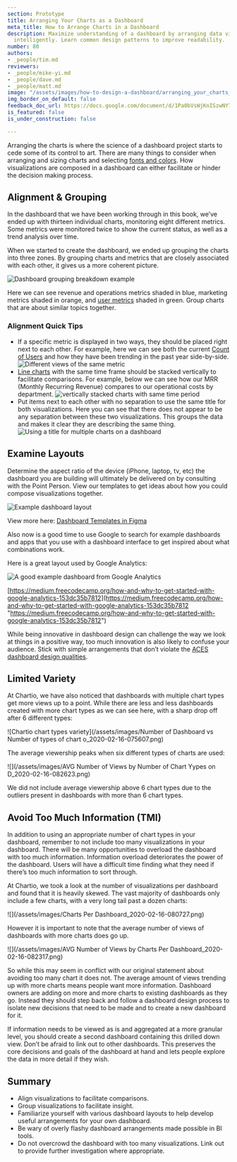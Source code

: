 ```yaml
---
section: Prototype
title: Arranging Your Charts as a Dashboard
meta_title: How to Arrange Charts in a Dashboard
description: Maximize understanding of a dashboard by arranging data visualizations
  intelligently. Learn common design patterns to improve readability.
number: 80
authors:
- _people/tim.md
reviewers:
- _people/mike-yi.md
- _people/dave.md
- _people/matt.md
image: "/assets/images/how-to-design-a-dashboard/arranging_your_charts_as_a_dashboard/dashboardBreakdown.jpeg"
img_border_on_default: false
feedback_doc_url: https://docs.google.com/document/d/1Pa0bVsWjKnISzwNY7REZqlkMQVtJhnMi74QccC7ut1A/edit?usp=sharing
is_featured: false
is_under_construction: false

---
```

Arranging the charts is where the science of a dashboard project starts to cede some of its control to art. There are many things to consider when arranging and sizing charts and selecting [fonts and colors](https://dataschool.com/how-to-design-a-dashboard/what-makes-a-great-dashboard-aces/). How visualizations are composed in a dashboard can either facilitate or hinder the decision making process.

## Alignment & Grouping

In the dashboard that we have been working through in this book, we’ve ended up with thirteen individual charts, monitoring eight different metrics. Some metrics were monitored twice to show the current status, as well as a trend analysis over time.

When we started to create the dashboard, we ended up grouping the charts into three zones. By grouping charts and metrics that are closely associated with each other, it gives us a more coherent picture.

![Dashboard grouping breakdown example](/assets/images/how-to-design-a-dashboard/arranging_your_charts_as_a_dashboard/dashboardBreakdown.jpeg)

Here we can see revenue and operations metrics shaded in blue, marketing metrics shaded in orange, and [user metrics](https://chartio.com/learn/product-analytics/top-product-metrics/) shaded in green. Group charts that are about similar topics together.

### Alignment Quick Tips

* If a specific metric is displayed in two ways, they should be placed right next to each other. For example, here we can see both the current [Count of Users](https://chartio.com/learn/product-analytics/what-are-active-users/) and how they have been trending in the past year side-by-side.
  ![Different views of the same metric](/assets/images/how-to-design-a-dashboard/arranging_your_charts_as_a_dashboard/sameMetrics.png)
* [Line charts](https://chartio.com/learn/charts/line-chart-complete-guide/) with the same time frame should be stacked vertically to facilitate comparisons. For example, below we can see how our MRR (Monthly Recurring Revenue) compares to our operational costs by department.
  ![vertically stacked charts with same time period](/assets/images/how-to-design-a-dashboard/arranging_your_charts_as_a_dashboard/sameTime.png)
* Put items next to each other with no separation to use the same title for both visualizations. Here you can see that there does not appear to be any separation between these two visualizations. This groups the data and makes it clear they are describing the same thing.
  ![Using a title for multiple charts on a dashboard](/assets/images/how-to-design-a-dashboard/arranging_your_charts_as_a_dashboard/sameTitle.png)

## Examine Layouts

Determine the aspect ratio of the device (iPhone, laptop, tv, etc) the dashboard you are building will ultimately be delivered on by consulting with the Point Person. View our templates to get ideas about how you could compose visualizations together.

![Example dashboard layout](/assets/images/how-to-design-a-dashboard/arranging_your_charts_as_a_dashboard/exampleLayout.png)

View more here: [Dashboard Templates in Figma](https://www.figma.com/file/dTND29GywRZ16tgsv7nORhKx/Dashboard-Templates?node-id=0%3A1)

Also now is a good time to use Google to search for example dashboards and apps that you use with a dashboard interface to get inspired about what combinations work.

Here is a great layout used by Google Analytics:

![A good example dashboard from Google Analytics](/assets/images/how-to-design-a-dashboard/arranging_your_charts_as_a_dashboard/googleAnalytics.png)

[https://medium.freecodecamp.org/how-and-why-to-get-started-with-google-analytics-153dc35b7812](https://medium.freecodecamp.org/how-and-why-to-get-started-with-google-analytics-153dc35b7812 "https://medium.freecodecamp.org/how-and-why-to-get-started-with-google-analytics-153dc35b7812")

While being innovative in dashboard design can challenge the way we look at things in a positive way, too much innovation is also likely to confuse your audience. Stick with simple arrangements that don’t violate the [ACES dashboard design qualities](https://dataschool.com/how-to-design-a-dashboard/what-makes-a-great-dashboard-aces/).

## Limited Variety

At Chartio, we have also noticed that dashboards with multiple chart types get more views up to a point. While there are less and less dashboards created with more chart types as we can see here, with a sharp drop off after 6 different types:

![Chartio chart types variety](/assets/images/Number of Dashboard vs Number of types of chart o_2020-02-16-075607.png)

The average viewership peaks when six different types of charts are used:

![](/assets/images/AVG Number of Views by Number of Chart Yypes on D_2020-02-16-082623.png)

We did not include average viewership above 6 chart types due to the outliers present in dashboards with more than 6 chart types.

## Avoid Too Much Information (TMI)

In addition to using an appropriate number of chart types in your dashboard, remember to not include too many visualizations in your dashboard. There will be many opportunities to overload the dashboard with too much information. Information overload deteriorates the power of the dashboard. Users will have a difficult time finding what they need if there’s too much information to sort through.

At Chartio, we took a look at the number of visualizations per dashboard and found that it is heavily skewed. The vast majority of dashboards only include a few charts, with a very long tail past a dozen charts:

![](/assets/images/Charts Per Dashboard_2020-02-16-080727.png)

However it is important to note that the average number of views of dashboards with more charts does go up.

![](/assets/images/AVG Number of Views by Charts Per Dashboard_2020-02-16-082317.png)

So while this may seem in conflict with our original statement about avoiding too many chart it does not. The average amount of views trending up with more charts means people want more information. Dashboard owners are adding on more and more charts to existing dashboards as they go. Instead they should step back and follow a dashboard design process to isolate new decisions that need to be made and to create a new dashboard for it.

If information needs to be viewed as is and aggregated at a more granular level, you should create a second dashboard containing this drilled down view. Don’t be afraid to link out to other dashboards. This preserves the core decisions and goals of the dashboard at hand and lets people explore the data in more detail if they wish.

## Summary

* Align visualizations to facilitate comparisons.
* Group visualizations to facilitate insight.
* Familiarize yourself with various dashboard layouts to help develop useful arrangements for your own dashboard.
* Be wary of overly flashy dashboard arrangements made possible in BI tools.
* Do not overcrowd the dashboard with too many visualizations. Link out to provide further investigation where appropriate.
